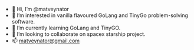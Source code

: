 - 👋 Hi, I’m @matveynator
- 👀 I’m interested in vanilla flavoured GoLang and TinyGo problem-solving software.
- 🌱 I’m currently learning GoLang and TinyGO.
- 💞️ I’m looking to collaborate on spacex starship project. 
- 📫 matveynator@gmail.com

<!---
matveynator/matveynator is a ✨ special ✨ repository because its `README.md` (this file) appears on your GitHub profile.
You can click the Preview link to take a look at your changes.
--->

